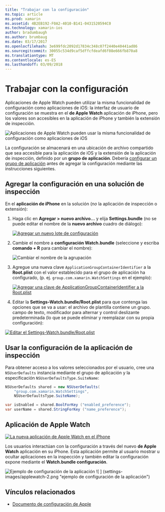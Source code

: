 ```yaml
---
title: "Trabajar con la configuración"
ms.topic: article
ms.prod: xamarin
ms.assetid: 4B2EB192-F0A2-4010-B141-0431520594C0
ms.technology: xamarin-ios
author: bradumbaugh
ms.author: brumbaug
ms.date: 03/17/2017
ms.openlocfilehash: 3e699fdc2092d17834c348c07f2440e40441ad86
ms.sourcegitcommit: 30055c534d9caf5dffcfdeafd6f08e666fb870a8
ms.translationtype: MT
ms.contentlocale: es-ES
ms.lasthandoff: 03/09/2018
---
```

# <a name="working-with-settings"></a>Trabajar con la configuración

Aplicaciones de Apple Watch pueden utilizar la misma funcionalidad de configuración como aplicaciones de iOS: la interfaz de usuario de configuración se muestra en el **de Apple Watch** aplicación de iPhone, pero los valores son accesibles en la aplicación de iPhone y también la extensión de inspección.

![](settings-images/intro.png "Aplicaciones de Apple Watch pueden usar la misma funcionalidad de configuración como aplicaciones de iOS")

La configuración se almacenará en una ubicación de archivo compartido que sea accesible para la aplicación de iOS y la extensión de la aplicación de inspección, definido por un **grupo de aplicación**. Debería [configurar un grupo de aplicación](~/ios/watchos/app-fundamentals/app-groups.md) antes de agregar la configuración mediante las instrucciones siguientes.

## <a name="add-settings-in-a-watch-solution"></a>Agregar la configuración en una solución de inspección

En el **aplicación de iPhone** en la solución (*no* la aplicación de inspección o extensión):

1. Haga clic en **Agregar > nuevo archivo...**  y elija **Settings.bundle** (no se puede editar el nombre de la **nuevo archivo** cuadro de diálogo):

   [![](settings-images/settings-add-sml.png "Agregar un nuevo lote de configuración")](settings-images/settings-add.png#lightbox)

2. Cambie el nombre a **configuración Watch.bundle** (seleccione y escriba **comando + R** para cambiar el nombre):

   ![](settings-images/settings-rename.png "Cambiar el nombre de la agrupación")

3. Agregue una nueva clave `ApplicationGroupContainerIdentifier` a la **Root.plist** con el valor establecido para el grupo de aplicación ha configurado, (p. ej. `group.com.xamarin.WatchSettings` en el ejemplo):

   [ ![](settings-images/settings-appgroup-sml.png "Agregar una clave de ApplicationGroupContainerIdentifier a la Root.plist")](settings-images/settings-appgroup.png#lightbox)

4. Editar la **Settings-Watch.bundle/Root.plist** para que contenga las opciones que se va a usar: el archivo de plantilla contiene un grupo.
  campo de texto, modificador para alternar y control deslizante predeterminada (lo que se puede eliminar y reemplazar con su propia configuración):

  [![](settings-images/rootplist-sml.png "Editar el Settings-Watch.bundle/Root.plist")](settings-images/rootplist.png#lightbox)


## <a name="use-settings-in-the-watch-app"></a>Usar la configuración de la aplicación de inspección

Para obtener acceso a los valores seleccionados por el usuario, cree una `NSUserDefaults` instancia mediante el grupo de aplicación y la especificación `NSUserDefaultsType.SuiteName`:

```csharp
NSUserDefaults shared = new NSUserDefaults(
    "group.com.xamarin.WatchSettings",
    NSUserDefaultsType.SuiteName);

var isEnabled = shared.BoolForKey ("enabled_preference");
var userName = shared.StringForKey ("name_preference");
```

## <a name="apple-watch-app"></a>Aplicación de Apple Watch

[![](settings-images/settings-app-sml.png "La nueva aplicación de Apple Watch en el iPhone")](settings-images/settings-app.png#lightbox)

Los usuarios interactúan con la configuración a través del nuevo **de Apple Watch** aplicación en su iPhone. Esta aplicación permite al usuario mostrar u ocultar aplicaciones en la inspección y también editar la configuración expone mediante el **Watch.bundle configuración**.

![](settings-images/applewatch-1.png "Ejemplo de configuración de la aplicación") ![ ] (settings-images/applewatch-2.png "ejemplo de configuración de la aplicación")



## <a name="related-links"></a>Vínculos relacionados

- [Documento de configuración de Apple](https://developer.apple.com/library/prerelease/ios/documentation/General/Conceptual/WatchKitProgrammingGuide/Settings.html#//apple_ref/doc/uid/TP40014969-CH22-SW1)
